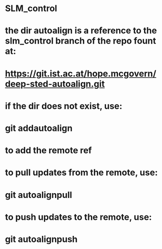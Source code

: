 # SLM_control
# the dir autoalign is a reference to the slm_control branch of the repo fount at:
# https://git.ist.ac.at/hope.mcgovern/deep-sted-autoalign.git
# if the dir does not exist, use:
# git addautoalign
# to add the remote ref
# to pull updates from the remote, use:
# git autoalignpull
# to push updates to the remote, use:
# git autoalignpush



